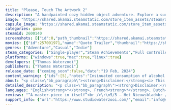 ```yaml
---
title: "Please, Touch The Artwork 2"
description: "A handpainted cozy hidden object adventure. Explore a surreal world. Collect items for its quirky inhabitants. Fix damaged paintings and solve casual puzzles. Help a lost skeleton painter find his way home. This game is short but 100% FREE (no ads, no IAP)."
image: "https://shared.akamai.steamstatic.com/store_item_assets/steam/apps/2600140/header.jpg?t=1732629059"
capsule_image: "https://shared.akamai.steamstatic.com/store_item_assets/steam/apps/2600140/capsule_231x87.jpg?t=1732629059"
categories: game
steamid: 2600140
screenshots: [{"id":0,"path_thumbnail":"https://shared.akamai.steamstatic.com/store_item_assets/steam/apps/2600140/ss_7090ed256fed08a75c77ba0c03a9d81a1e2c1a05.600x338.jpg?t=1732629059","path_full":"https://shared.akamai.steamstatic.com/store_item_assets/steam/apps/2600140/ss_7090ed256fed08a75c77ba0c03a9d81a1e2c1a05.1920x1080.jpg?t=1732629059"},{"id":1,"path_thumbnail":"https://shared.akamai.steamstatic.com/store_item_assets/steam/apps/2600140/ss_8bbdd7b85fe8a384b23d471a04578f2b4f02e6a1.600x338.jpg?t=1732629059","path_full":"https://shared.akamai.steamstatic.com/store_item_assets/steam/apps/2600140/ss_8bbdd7b85fe8a384b23d471a04578f2b4f02e6a1.1920x1080.jpg?t=1732629059"},{"id":2,"path_thumbnail":"https://shared.akamai.steamstatic.com/store_item_assets/steam/apps/2600140/ss_059073af50c2e9c9a8eba40530473b497ae27610.600x338.jpg?t=1732629059","path_full":"https://shared.akamai.steamstatic.com/store_item_assets/steam/apps/2600140/ss_059073af50c2e9c9a8eba40530473b497ae27610.1920x1080.jpg?t=1732629059"},{"id":3,"path_thumbnail":"https://shared.akamai.steamstatic.com/store_item_assets/steam/apps/2600140/ss_94031d3fe7009f5f06bcfc41268c184148e52c2a.600x338.jpg?t=1732629059","path_full":"https://shared.akamai.steamstatic.com/store_item_assets/steam/apps/2600140/ss_94031d3fe7009f5f06bcfc41268c184148e52c2a.1920x1080.jpg?t=1732629059"},{"id":4,"path_thumbnail":"https://shared.akamai.steamstatic.com/store_item_assets/steam/apps/2600140/ss_aa1ea68226140be75f6923a52209ae5bf5995bc1.600x338.jpg?t=1732629059","path_full":"https://shared.akamai.steamstatic.com/store_item_assets/steam/apps/2600140/ss_aa1ea68226140be75f6923a52209ae5bf5995bc1.1920x1080.jpg?t=1732629059"},{"id":5,"path_thumbnail":"https://shared.akamai.steamstatic.com/store_item_assets/steam/apps/2600140/ss_abab9d4fcf3ccbf6a86c65b544d572a2f3ae48cd.600x338.jpg?t=1732629059","path_full":"https://shared.akamai.steamstatic.com/store_item_assets/steam/apps/2600140/ss_abab9d4fcf3ccbf6a86c65b544d572a2f3ae48cd.1920x1080.jpg?t=1732629059"},{"id":6,"path_thumbnail":"https://shared.akamai.steamstatic.com/store_item_assets/steam/apps/2600140/ss_f9c576a2e82973ed2c7a9a1fa53a4955bfeaa5d5.600x338.jpg?t=1732629059","path_full":"https://shared.akamai.steamstatic.com/store_item_assets/steam/apps/2600140/ss_f9c576a2e82973ed2c7a9a1fa53a4955bfeaa5d5.1920x1080.jpg?t=1732629059"},{"id":7,"path_thumbnail":"https://shared.akamai.steamstatic.com/store_item_assets/steam/apps/2600140/ss_65d2cfc339df8ce454ebc5312e4b9aeb88379d3b.600x338.jpg?t=1732629059","path_full":"https://shared.akamai.steamstatic.com/store_item_assets/steam/apps/2600140/ss_65d2cfc339df8ce454ebc5312e4b9aeb88379d3b.1920x1080.jpg?t=1732629059"},{"id":8,"path_thumbnail":"https://shared.akamai.steamstatic.com/store_item_assets/steam/apps/2600140/ss_f19c85a64232f25b4e713e726985815204c09b81.600x338.jpg?t=1732629059","path_full":"https://shared.akamai.steamstatic.com/store_item_assets/steam/apps/2600140/ss_f19c85a64232f25b4e713e726985815204c09b81.1920x1080.jpg?t=1732629059"},{"id":9,"path_thumbnail":"https://shared.akamai.steamstatic.com/store_item_assets/steam/apps/2600140/ss_dd6f77b14da27f129becef748bce45adbb21baa4.600x338.jpg?t=1732629059","path_full":"https://shared.akamai.steamstatic.com/store_item_assets/steam/apps/2600140/ss_dd6f77b14da27f129becef748bce45adbb21baa4.1920x1080.jpg?t=1732629059"},{"id":10,"path_thumbnail":"https://shared.akamai.steamstatic.com/store_item_assets/steam/apps/2600140/ss_75fe64cb8136e9588c7e06280709ccc7aca0915b.600x338.jpg?t=1732629059","path_full":"https://shared.akamai.steamstatic.com/store_item_assets/steam/apps/2600140/ss_75fe64cb8136e9588c7e06280709ccc7aca0915b.1920x1080.jpg?t=1732629059"},{"id":11,"path_thumbnail":"https://shared.akamai.steamstatic.com/store_item_assets/steam/apps/2600140/ss_039e5dd4a190b79d98fd8c516109ad5da1bf641c.600x338.jpg?t=1732629059","path_full":"https://shared.akamai.steamstatic.com/store_item_assets/steam/apps/2600140/ss_039e5dd4a190b79d98fd8c516109ad5da1bf641c.1920x1080.jpg?t=1732629059"}]
movies: [{"id":257001971,"name":"Quote Trailer","thumbnail":"https://shared.akamai.steamstatic.com/store_item_assets/steam/apps/257001971/movie.293x165.jpg?t=1708323763","webm":{"480":"http://video.akamai.steamstatic.com/store_trailers/257001971/movie480_vp9.webm?t=1708323763","max":"http://video.akamai.steamstatic.com/store_trailers/257001971/movie_max_vp9.webm?t=1708323763"},"mp4":{"480":"http://video.akamai.steamstatic.com/store_trailers/257001971/movie480.mp4?t=1708323763","max":"http://video.akamai.steamstatic.com/store_trailers/257001971/movie_max.mp4?t=1708323763"},"highlight":true},{"id":256995078,"name":"Release Date Trailer","thumbnail":"https://shared.akamai.steamstatic.com/store_item_assets/steam/apps/256995078/movie.293x165.jpg?t=1705674091","webm":{"480":"http://video.akamai.steamstatic.com/store_trailers/256995078/movie480_vp9.webm?t=1705674091","max":"http://video.akamai.steamstatic.com/store_trailers/256995078/movie_max_vp9.webm?t=1705674091"},"mp4":{"480":"http://video.akamai.steamstatic.com/store_trailers/256995078/movie480.mp4?t=1705674091","max":"http://video.akamai.steamstatic.com/store_trailers/256995078/movie_max.mp4?t=1705674091"},"highlight":true}]
genres: ["Adventure","Casual","Indie"]
steam_categories: ["Single-player","Steam Achievements","Full controller support","Steam Cloud","Remote Play on TV","Remote Play Together"]
platforms: {"windows":true,"mac":true,"linux":true}
developers: ["Thomas Waterzooi"]
publishers: ["Thomas Waterzooi"]
release_date: {"coming_soon":false,"date":"19 Feb, 2024"}
content_warning: {"ids":[5],"notes":"Insinuated consumption of alcohol and alcohol abuse.\r\nPortraying of skeletons and characters with masks."}
about: "<p class=\"bb_paragraph\"><strong>Disclaimer:</strong><i> This is a short game made in</i> <strong>6 months</strong><i>. It's</i> <strong>100% FREE </strong><i>(no ads, no IAP), made by a </i><strong>solo dev</strong><i> in honour of James Ensor’s 75 year remembrance.</i> </p><p class=\"bb_paragraph\"><img class=\"bb_img\" src=\"https://shared.akamai.steamstatic.com/store_item_assets/steam/apps/2600140/extras/Steam3DRoomGIF_Wide.gif?t=1732629059\" /></p><p class=\"bb_paragraph\">Touch the artwork and help a lost skeleton artist find its way home in a surreal, hand-painted universe.  <br>Collect hidden objects for its quirky inhabitants, solve casual puzzles, and restore cracks in the fabric of the paintings.   </p><p class=\"bb_paragraph\">This slow paced relaxing adventure was carefully crafted from works by James Ensor, a Belgian pioneer in the world of Modern Art.  </p><h2 class=\"bb_tag\">Features:</h2><ul class=\"bb_ul\"><li><p class=\"bb_paragraph\"> Hidden object adventure</p></li><li><p class=\"bb_paragraph\">5 unique worlds</p></li><li><p class=\"bb_paragraph\">Hints when stuck</p></li><li><p class=\"bb_paragraph\">Casual point &amp; click gameplay</p></li><li><p class=\"bb_paragraph\">Zoom-in for extra details</p></li><li><p class=\"bb_paragraph\">Real hand-painted art</p></li><li><p class=\"bb_paragraph\">Atmospheric relaxing sound</p></li><li><p class=\"bb_paragraph\">Silly and quirky</p></li><li><p class=\"bb_paragraph\">Slow-paced &amp; relaxing</p></li><li><p class=\"bb_paragraph\">Fit for ages 12-99</p><p class=\"bb_paragraph\"></p></li></ul><p class=\"bb_paragraph\">The game was created with the support of the Flemish Government on the occasion of the Belgian EU Presidency 2024.</p>"
detailed_description: "<p class=\"bb_paragraph\"><strong>Disclaimer:</strong><i> This is a short game made in</i> <strong>6 months</strong><i>. It's</i> <strong>100% FREE </strong><i>(no ads, no IAP), made by a </i><strong>solo dev</strong><i> in honour of James Ensor’s 75 year remembrance.</i> </p><p class=\"bb_paragraph\"><img class=\"bb_img\" src=\"https://shared.akamai.steamstatic.com/store_item_assets/steam/apps/2600140/extras/Steam3DRoomGIF_Wide.gif?t=1732629059\" /></p><p class=\"bb_paragraph\">Touch the artwork and help a lost skeleton artist find its way home in a surreal, hand-painted universe.  <br>Collect hidden objects for its quirky inhabitants, solve casual puzzles, and restore cracks in the fabric of the paintings.   </p><p class=\"bb_paragraph\">This slow paced relaxing adventure was carefully crafted from works by James Ensor, a Belgian pioneer in the world of Modern Art.  </p><h2 class=\"bb_tag\">Features:</h2><ul class=\"bb_ul\"><li><p class=\"bb_paragraph\"> Hidden object adventure</p></li><li><p class=\"bb_paragraph\">5 unique worlds</p></li><li><p class=\"bb_paragraph\">Hints when stuck</p></li><li><p class=\"bb_paragraph\">Casual point &amp; click gameplay</p></li><li><p class=\"bb_paragraph\">Zoom-in for extra details</p></li><li><p class=\"bb_paragraph\">Real hand-painted art</p></li><li><p class=\"bb_paragraph\">Atmospheric relaxing sound</p></li><li><p class=\"bb_paragraph\">Silly and quirky</p></li><li><p class=\"bb_paragraph\">Slow-paced &amp; relaxing</p></li><li><p class=\"bb_paragraph\">Fit for ages 12-99</p><p class=\"bb_paragraph\"></p></li></ul><p class=\"bb_paragraph\">The game was created with the support of the Flemish Government on the occasion of the Belgian EU Presidency 2024.</p>"
languages: "English<strong>*</strong>, French<strong>*</strong>, Dutch<strong>*</strong>, Italian<strong>*</strong>, German<strong>*</strong>, Spanish - Spain<strong>*</strong>, Japanese<strong>*</strong>, Korean<strong>*</strong>, Portuguese - Brazil<strong>*</strong>, Portuguese - Portugal<strong>*</strong>, Russian<strong>*</strong>, Simplified Chinese<strong>*</strong>, Spanish - Latin America<strong>*</strong>, Traditional Chinese<strong>*</strong>, Turkish<strong>*</strong><br><strong>*</strong>languages with full audio support"
reviews: "“A master-piece in itself”<br />\r\n5/5 – Het Nieuwsblad<br />\r\n<br />\r\n“It’s gorgeous. It’s trippy. It’s free”<br />\r\nGaming-Age<br />\r\n<br />\r\n“This exploration of a surrealist painter’s works is a small piece of art in its own right”<br />\r\nThe Gamer<br />\r\n"
support_info: {"url":"https://www.studiowaterzooi.com/","email":"info@studiowaterzooi.com"}
---
```


